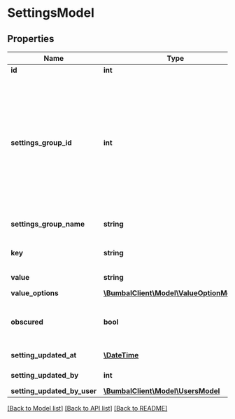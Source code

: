 # SettingsModel

## Properties
Name | Type | Description | Notes
------------ | ------------- | ------------- | -------------
**id** | **int** |  | [optional] 
**settings_group_id** | **int** | SettingsGroup id of this setting. Possible values: 1: general, 2: address, 3: package, 4: activity, 5: equipment, 6: note, 7: optimisation, 8: filters, 9: mobile, 10: communication | [optional] 
**settings_group_name** | **string** | SettingsGroup name of this setting | [optional] 
**key** | **string** | Unique string key for setting identification | [optional] 
**value** | **string** | Set value for setting | [optional] 
**value_options** | [**\BumbalClient\Model\ValueOptionModel[]**](ValueOptionModel.md) |  | [optional] 
**obscured** | **bool** | If the return value is obscured because it is sensitive data | [optional] 
**setting_updated_at** | [**\DateTime**](\DateTime.md) | updated_at date time | [optional] 
**setting_updated_by** | **int** | updated_by user id | [optional] 
**setting_updated_by_user** | [**\BumbalClient\Model\UsersModel**](UsersModel.md) |  | [optional] 

[[Back to Model list]](../README.md#documentation-for-models) [[Back to API list]](../README.md#documentation-for-api-endpoints) [[Back to README]](../README.md)



